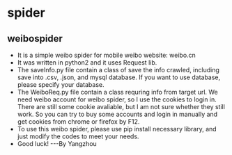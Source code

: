 # spider
## weibospider
- It is a simple weibo spider for mobile weibo website: weibo.cn
- It was written in python2 and it uses Request lib.
- The saveInfo.py file contain a class of save the info crawled, including save into .csv, .json, and mysql database. If you want to use database, please specify your database.
- The WeiboReq.py file contain a class requring info from target url. We need weibo account for weibo spider, so I use the cookies to login in. There are still some cookie avaliable, but I am not sure whether they still work. So you can try to buy some accounts and login in manually and get cookies from chrome or firefox by F12.
- To use this weibo spider, please use pip install necessary library, and just modify the codes to meet your needs.
- Good luck! ---By Yangzhou

